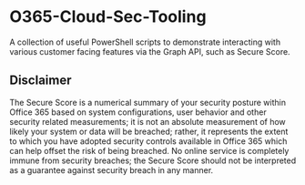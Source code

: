 
# O365-Cloud-Sec-Tooling
A collection of useful PowerShell scripts to demonstrate interacting with various customer facing features via the Graph API,
such as Secure Score.

## Disclaimer
The Secure Score is a numerical summary of your security posture within Office 365 based on system configurations, user behavior and other security related measurements; it is not an absolute measurement of how likely your system or data will be breached; rather, it represents the extent to which you have adopted security controls available in Office 365 which can help offset the risk of being breached. No online service is completely immune from security breaches; the Secure Score should not be interpreted as a guarantee against security breach in any manner.

